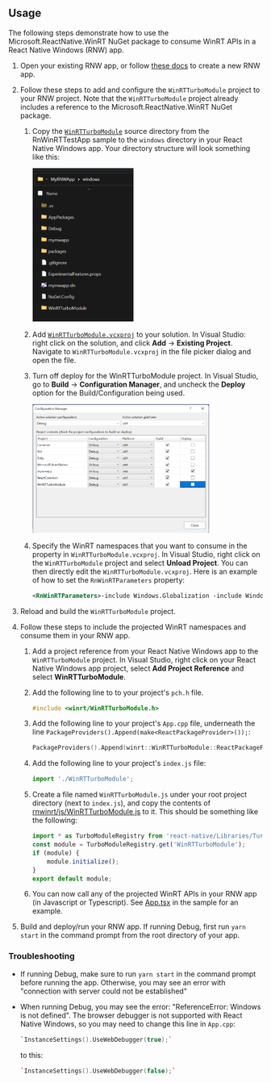 ## Usage 

The following steps demonstrate how to use the Microsoft.ReactNative.WinRT NuGet package to consume WinRT APIs in a React Native Windows (RNW) app.

1. Open your existing RNW app, or follow [these docs](https://microsoft.github.io/react-native-windows/docs/getting-started) to create a new RNW app.

1. Follow these steps to add and configure the `WinRTTurboModule` project to your RNW project. Note that the `WinRTTurboModule` project already includes a reference to the Microsoft.ReactNative.WinRT NuGet package.

    1. Copy the [`WinRTTurboModule`](../samples/RNWinRTTestApp/windows/WinRTTurboModule) source directory from the RnWinRTTestApp sample to the `windows` directory in your React Native Windows app. Your directory structure will look something like this:

        <img src="images/winrtturbomodule-file-explorer.png" alt="File Explorer folder structure" width="200">

    1. Add [`WinRTTurboModule.vcxproj`](../samples/RNWinRTTestApp/windows/WinRTTurboModule/WinRTTurboModule.vcxproj) to your solution. In Visual Studio: right click on the solution, and click **Add** -> **Existing Project**. Navigate to `WinRTTurboModule.vcxproj` in the file picker dialog and open the file.

    1. Turn off deploy for the WinRTTurboModule project. In Visual Studio, go to **Build** -> **Configuration Manager**, and uncheck the **Deploy** option for the Build/Configuration being used.

        <img src="images/winrtturbomodule-uncheck-deploy.png" alt="Uncheck deploy" width="350">

    1. Specify the WinRT namespaces that you want to consume in the <RnWinRTParameters> property in `WinRTTurboModule.vcxproj`. In Visual Studio, right click on the `WinRTTurboModule` project and select **Unload Project**. You can then directly edit the `WinRTTurboModule.vcxproj`. Here is an example of how to set the `RnWinRTParameters` property:

        ```xml
        <RnWinRTParameters>-include Windows.Globalization -include Windows.Storage</RnWinRTParameters>
        ```

1. Reload and build the `WinRTTurboModule` project.

1. Follow these steps to include the projected WinRT namespaces and consume them in your RNW app.

    1. Add a project reference from your React Native Windows app to the `WinRTTurboModule` project. In Visual Studio, right click on your React Native Windows app project, select **Add Project Reference** and select **WinRTTurboModule**.

    1. Add the following line to to your project's `pch.h` file.

        ```cpp
        #include <winrt/WinRTTurboModule.h>
        ```

    1. Add the following line to your project's `App.cpp` file, underneath the line `PackageProviders().Append(make<ReactPackageProvider>());`:

        ```cpp
        PackageProviders().Append(winrt::WinRTTurboModule::ReactPackageProvider());`
        ```

    1. Add the following line to your project's `index.js` file:

        ```js
        import './WinRTTurboModule';
        ```

    1. Create a file named `WinRTTurboModule.js` under your root project directory (next to `index.js`), and copy the contents of [rnwinrt/js/WinRTTurboModule.js](../rnwinrt/js/WinRTTurboModule.js) to it.  This should be something like the following:

        ```js
        import * as TurboModuleRegistry from 'react-native/Libraries/TurboModule/TurboModuleRegistry';
        const module = TurboModuleRegistry.get('WinRTTurboModule');
        if (module) {
            module.initialize();
        }
        export default module;
        ```

    1. You can now call any of the projected WinRT APIs in your RNW app (in Javascript or Typescript). See [App.tsx](../samples/RNWinRTTestApp/App.tsx) in the sample for an example.  

1. Build and deploy/run your RNW app. If running Debug, first run `yarn start` in the command prompt from the root directory of your app.

### Troubleshooting

- If running Debug, make sure to run `yarn start` in the command prompt before running the app. Otherwise, you may see an error with "connection with server could not be established"

- When running Debug, you may see the error: "ReferenceError: Windows is not defined". The browser debugger is not supported with React Native Windows, so you may need to change this line in `App.cpp`:

    ```cpp
    `InstanceSettings().UseWebDebugger(true);`
    ```
    to this:
    ```cpp
    `InstanceSettings().UseWebDebugger(false);`
    ```
